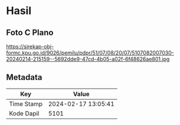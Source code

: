 # Hasil

## Foto C Plano

https://sirekap-obj-formc.kpu.go.id/9026/pemilu/pdpr/51/07/08/20/07/5107082007030-20240214-215159--5692dde9-47cd-4b05-a02f-6f48626ae801.jpg


## Metadata

| Key        | Value               |
| ---------- | ------------------- |
| Time Stamp | 2024-02-17 13:05:41 |
| Kode Dapil | 5101                |



